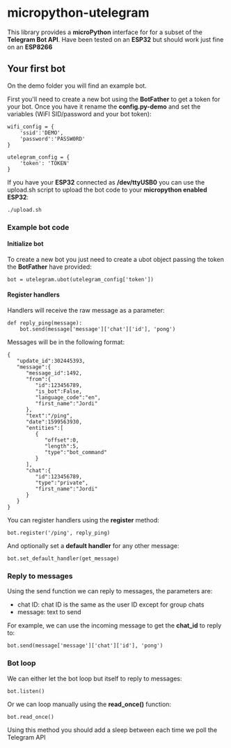# micropython-utelegram

This library provides a **microPython** interface for for a subset of the **Telegram Bot API**. Have been tested on an **ESP32** but should work just fine on an **ESP8266**

## Your first bot

On the demo folder you will find an example bot. 

First you'll need to create a new bot using the **BotFather** to get a token for your bot. Once you have it rename the **config.py-demo** and set the variables (WiFI SID/password and your bot token):

```
wifi_config = {
    'ssid':'DEMO',
    'password':'PASSW0RD'
}

utelegram_config = {
    'token': 'TOKEN'
}
```

If you have your **ESP32** connected as **/dev/ttyUSB0** you can use the upload.sh script to upload the bot code to your **micropython enabled ESP32**:

```
./upload.sh
```

### Example bot code

#### Initialize bot

To create a new bot you just need to create a ubot object passing the token the **BotFather** have provided:

```
bot = utelegram.ubot(utelegram_config['token'])
```

#### Register handlers

Handlers will receive the raw message as a parameter:

```
def reply_ping(message):
    bot.send(message['message']['chat']['id'], 'pong')
```

Messages will be in the following format:

```
{
   "update_id":302445393,
   "message":{
      "message_id":1492,
      "from":{
         "id":123456789,
         "is_bot":False,
         "language_code":"en",
         "first_name":"Jordi"
      },
      "text":"/ping",
      "date":1599563930,
      "entities":[
         {
            "offset":0,
            "length":5,
            "type":"bot_command"
         }
      ],
      "chat":{
         "id":123456789,
         "type":"private",
         "first_name":"Jordi"
      }
   }
}
```

You can register handlers using the **register** method:

```
bot.register('/ping', reply_ping)
```

And optionally set a **default handler** for any other message:

```
bot.set_default_handler(get_message)
```

### Reply to messages

Using the send function we can reply to messages, the parameters are:

* chat ID: chat ID is the same as the user ID except for group chats
* message: text to send

For example, we can use the incoming message to get the **chat_id** to reply to:

```
bot.send(message['message']['chat']['id'], 'pong')
```

### Bot loop

We can either let the bot loop but itself to reply to messages:

```
bot.listen()
```

Or we can loop manually using the **read_once()** function:

```
bot.read_once()
```

Using this method you should add a sleep between each time we poll the Telegram API